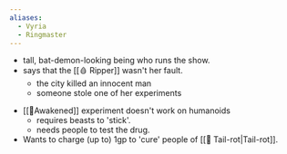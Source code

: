 ```yaml
---
aliases:
  - Vyria
  - Ringmaster
---
```



+ tall, bat-demon-looking being who runs the show.
+  says that the [[🩸 Ripper]] wasn't her fault.
	* the city killed an innocent man
	* someone stole one of her experiments
* [[🧿Awakened]] experiment doesn't work on humanoids
	* requires beasts to 'stick'.
	* needs people to test the drug.
* Wants to charge (up to) 1gp to 'cure' people of [[🧟 Tail-rot|Tail-rot]].